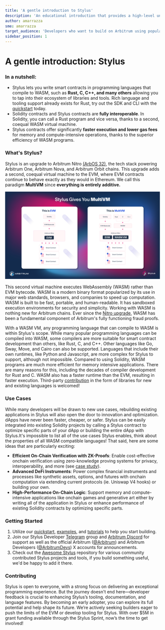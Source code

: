 ```yaml
---
title: 'A gentle introduction to Stylus'
description: 'An educational introduction that provides a high-level understanding of Stylus, a new way to write EVM-compatible smart contracts using your favorite programming languages.'
author: amarrazza
sme: amarrazza
target_audience: 'Developers who want to build on Arbitrum using popular programming languages, like Rust'
sidebar_position: 1
---
```


# A gentle introduction: Stylus

### In a nutshell:

- Stylus lets you write smart contracts in programming languages that compile to WASM, such as **Rust, C, C++, and many others** allowing you to tap into their ecosystem of libraries and tools. Rich language and tooling support already exists for Rust, try out the SDK and CLI with the [quickstart](https://docs.arbitrum.io/stylus/stylus-quickstart) today.
- Solidity contracts and Stylus contracts are <b>fully interoperable</b>. In Solidity, you can call a Rust program and vice versa, thanks to a second, coequal WASM virtual machine.
- Stylus contracts offer significantly <b>faster execution and lower gas fees </b> for memory and compute-intensive operations, thanks to the superior efficiency of <a data-quicklook-from="wasm">WASM</a> programs.

### What's Stylus?

Stylus is an upgrade to Arbitrum Nitro [(ArbOS 32)](https://docs.arbitrum.io/run-arbitrum-node/arbos-releases/arbos32), the tech stack powering Arbitrum One, Arbitrum Nova, and Arbitrum Orbit chains. This upgrade adds a second, coequal virtual machine to the EVM, where EVM contracts continue to behave exactly as they would in Ethereum. We call this paradigm **MultiVM** since **everything is entirely additive.**

![Stylus gives you MultiVM](./assets/stylus-multivm.jpg)

This second virtual machine executes WebAssembly (WASM) rather than EVM bytecode. WASM is a modern binary format popularized by its use in major web standards, browsers, and companies to speed up computation. WASM is built to be fast, portable, and human-readable. It has sandboxed execution environments for security and simplicity. Working with WASM is nothing new for Arbitrum chains. Ever since the [Nitro upgrade](https://medium.com/offchainlabs/arbitrum-nitro-one-small-step-for-l2-one-giant-leap-for-ethereum-bc9108047450), WASM has been a fundamental component of Arbitrum's fully functioning fraud proofs.

With a WASM VM, any programming language that can compile to WASM is within Stylus's scope. While many popular programming languages can be compiled into WASM, some compilers are more suitable for smart contract development than others, like Rust, C, and C++. Other languages like Go, Sway, Move, and Cairo can also be supported. Languages that include their own runtimes, like Python and Javascript, are more complex for Stylus to support, although not impossible. Compared to using Solidity, WASM programs are much more efficient for memory intensive applications. There are many reasons for this, including the decades of compiler development for Rust and C. WASM also has a faster runtime than the EVM, resulting in faster execution. Third-party [contribution](#contributing) in the form of libraries for new and existing languages is welcomed!

### Use Cases

While many developers will be drawn to new use cases, rebuilding existing applications in Stylus will also open the door to innovation and optimization. dApps have never been faster, cheaper, or safer. Stylus can be easily integrated into existing Solidity projects by calling a Stylus contract to optimize specific parts of your dApp or building the entire dApp with Stylus.It's impossible to list all of the use cases Stylus enables, think about the properties of all WASM compatible languages! That said, here are some ideas that are particularly exciting:

- <b>Efficient On-Chain Verification with ZK-Proofs</b>: Enable cost-effective onchain verification
  using zero-knowledge proving systems for privacy, interoperability, and more (see [case
  study](https://blog.arbitrum.io/renegade-stylus-case-study/)).
- <b>Advanced DeFi Instruments</b>: Power complex financial instruments and processes like synthetic
  assets, options, and futures with onchain computation via extending current protocols (ie. Uniswap
  V4 hooks) or building your own.
- <b>High-Performance On-Chain Logic</b>: Support memory and compute-intensive applications like
  onchain games and generative art either by writing all of the application in Stylus or enhance
  performance of existing Solidity contracts by optimizing specific parts.

### Getting Started

1. Utilize our [quickstart](https://docs.arbitrum.io/stylus/stylus-quickstart), [examples](https://docs.arbitrum.io/stylus/stylus-quickstart), and [tutorials](https://docs.arbitrum.io/stylus/stylus-quickstart) to help you start building.
2. Join our Stylus Developer [Telegram](https://t.me/arbitrum_stylus) group and [Arbitrum Discord](https://discord.gg/arbitrum) for support as well as the official Arbitrum ([@Arbitrum](https://twitter.com/arbitrum)) and Arbitrum Developers ([@ArbitrumDevs](https://twitter.com/ArbitrumDevs)) X accounts for announcements.
3. Check out the [Awesome Stylus](https://github.com/OffchainLabs/awesome-stylus) repository for various community contributed Stylus projects and tools, if you build something useful, we'd be happy to add it there.

### Contributing

Stylus is open to everyone, with a strong focus on delivering an exceptional programming experience. But the journey doesn't end here—developer feedback is crucial to enhancing Stylus’s tooling, documentation, and language features. By becoming an early adopter, you can explore its full potential and help shape its future. We’re actively seeking builders eager to push the limits of the EVM or develop tooling for Stylus. With over $5M in grant funding available through the Stylus Sprint, now’s the time to get involved!
